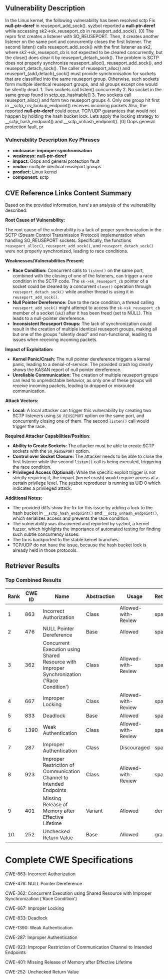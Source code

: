 ## Vulnerability Description
In the Linux kernel, the following vulnerability has been resolved sctp Fix **null-ptr-deref** in reuseport_add_sock(). syzbot reported a **null-ptr-deref** while accessing sk2->sk_reuseport_cb in reuseport_add_sock(). [0] The repro first creates a listener with SO_REUSEPORT. Then, it creates another listener on the same port and concurrently closes the first listener. The second listen() calls reuseport_add_sock() with the first listener as sk2, where sk2->sk_reuseport_cb is not expected to be cleared concurrently, but the close() does clear it by reuseport_detach_sock(). The problem is SCTP does not properly synchronise reuseport_alloc(), reuseport_add_sock(), and reuseport_detach_sock(). The caller of reuseport_alloc() and reuseport_{add,detach}_sock() must provide synchronisation for sockets that are classified into the same reuseport group. Otherwise, such sockets form multiple identical reuseport groups, and all groups except one would be silently dead. 1. Two sockets call listen() concurrently 2. No socket in the same group found in sctp_ep_hashtable[] 3. Two sockets call reuseport_alloc() and form two reuseport groups 4. Only one group hit first in __sctp_rcv_lookup_endpoint() receives incoming packets Also, the reported **null-ptr-deref** could occur. TCP/UDP guarantees that would not happen by holding the hash bucket lock. Lets apply the locking strategy to __sctp_hash_endpoint() and __sctp_unhash_endpoint(). [0] Oops general protection fault, pr

### Vulnerability Description Key Phrases
- **rootcause:** **improper synchronisation**
- **weakness:** **null-ptr-deref**
- **impact:** Oops and general protection fault
- **vector:** multiple identical reuseport groups
- **product:** Linux kernel
- **component:** sctp

## CVE Reference Links Content Summary
Based on the provided information, here's an analysis of the vulnerability described:

**Root Cause of Vulnerability:**

The root cause of the vulnerability is a lack of proper synchronization in the SCTP (Stream Control Transmission Protocol) implementation when handling SO_REUSEPORT sockets. Specifically, the functions `reuseport_alloc()`, `reuseport_add_sock()`, and `reuseport_detach_sock()` were not properly synchronized, leading to race conditions.

**Weaknesses/Vulnerabilities Present:**

- **Race Condition:** Concurrent calls to `listen()` on the same port, combined with the closing of one of the listeners, can trigger a race condition in the SCTP code. The `sk->sk_reuseport_cb` pointer of a socket could be cleared by a concurrent `close()` operation through `reuseport_detach_sock()` while another thread is using it in `reuseport_add_sock()`.
- **Null Pointer Dereference:** Due to the race condition, a thread calling `reuseport_add_sock()` might attempt to access the `sk->sk_reuseport_cb` member of a socket (`sk2`) after it has been freed (set to NULL). This leads to a null-pointer dereference.
- **Inconsistent Reuseport Groups:** The lack of synchronization could result in the creation of multiple identical reuseport groups, making all but one of the groups "silently dead" and non-functional, leading to issues when receiving incoming packets.

**Impact of Exploitation:**

- **Kernel Panic/Crash:** The null pointer dereference triggers a kernel panic, leading to a denial-of-service. The provided crash log clearly shows the KASAN report of null pointer dereference.
- **Unreliable Communication:** The creation of multiple reuseport groups can lead to unpredictable behavior, as only one of these groups will receive incoming packets, leading to dropped or misrouted communication.

**Attack Vectors:**

- **Local:** A local attacker can trigger this vulnerability by creating two SCTP listeners using `SO_REUSEPORT` option on the same port, and concurrently closing one of them. The second `listen()` call would trigger the race.

**Required Attacker Capabilities/Position:**

- **Ability to Create Sockets:** The attacker must be able to create SCTP sockets with the `SO_REUSEPORT` option.
- **Control over Socket Closure:** The attacker needs to be able to close the first listener while the second `listen()` call is being executed, triggering the race condition.
- **Privileged Access (Optional):** While the specific exploit trigger is not strictly requiring it, the impact (kernel crash) would require access at a certain privilege level. The syzbot reproducer is running as UID 0 which indicates a privileged attack.

**Additional Notes:**

- The provided diffs show the fix for this issue by adding a lock to the hash bucket in `__sctp_hash_endpoint()` and `__sctp_unhash_endpoint()`, which serializes access and prevents the race condition.
- The vulnerability was discovered and reported by syzbot, a kernel fuzzer, which highlights the importance of automated testing for finding such subtle concurrency issues.
- The fix is backported to the stable kernel branches.
- TCP/UDP do not have the issue, because the hash bucket lock is already held in those protocols.

## Retriever Results

### Top Combined Results

| Rank | CWE ID | Name | Abstraction | Usage  | Retrievers | Individual Scores |
|------|--------|------|-------------|-------|------------|-------------------|
| 1 | 863 | Incorrect Authorization | Class | Allowed-with-Review | sparse | 0.817 |
| 2 | 476 | NULL Pointer Dereference | Base | Allowed | sparse | 0.807 |
| 3 | 362 | Concurrent Execution using Shared Resource with Improper Synchronization ('Race Condition') | Class | Allowed-with-Review | sparse | 0.769 |
| 4 | 667 | Improper Locking | Class | Allowed-with-Review | sparse | 0.768 |
| 5 | 833 | Deadlock | Base | Allowed | sparse | 0.761 |
| 6 | 1390 | Weak Authentication | Class | Allowed-with-Review | sparse | 0.756 |
| 7 | 287 | Improper Authentication | Class | Discouraged | sparse | 0.746 |
| 8 | 923 | Improper Restriction of Communication Channel to Intended Endpoints | Class | Allowed-with-Review | sparse | 0.745 |
| 9 | 401 | Missing Release of Memory after Effective Lifetime | Variant | Allowed | dense | 0.582 |
| 10 | 252 | Unchecked Return Value | Base | Allowed | graph | 0.002 |



# Complete CWE Specifications

CWE-863: Incorrect Authorization

CWE-476: NULL Pointer Dereference

CWE-362: Concurrent Execution using Shared Resource with Improper Synchronization ('Race Condition')

CWE-667: Improper Locking

CWE-833: Deadlock

CWE-1390: Weak Authentication

CWE-287: Improper Authentication

CWE-923: Improper Restriction of Communication Channel to Intended Endpoints

CWE-401: Missing Release of Memory after Effective Lifetime

CWE-252: Unchecked Return Value